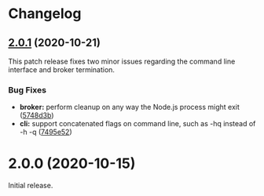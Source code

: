 # Changelog

## [2.0.1](https://github.com/coatyio/vda-5050-cli.js/compare/v2.0.0...v2.0.1) (2020-10-21)

This patch release fixes two minor issues regarding the command line interface and broker termination.

### Bug Fixes

* **broker:** perform cleanup on any way the Node.js process might exit ([5748d3b](https://github.com/coatyio/vda-5050-cli.js/commit/5748d3b5edef55f79535a2e0e616df8a2b42cac1))
* **cli:** support concatenated flags on command line, such as -hq instead of -h -q ([7495e52](https://github.com/coatyio/vda-5050-cli.js/commit/7495e52c1fa1033a3221910bef8328206356565f))

# 2.0.0 (2020-10-15)

Initial release.